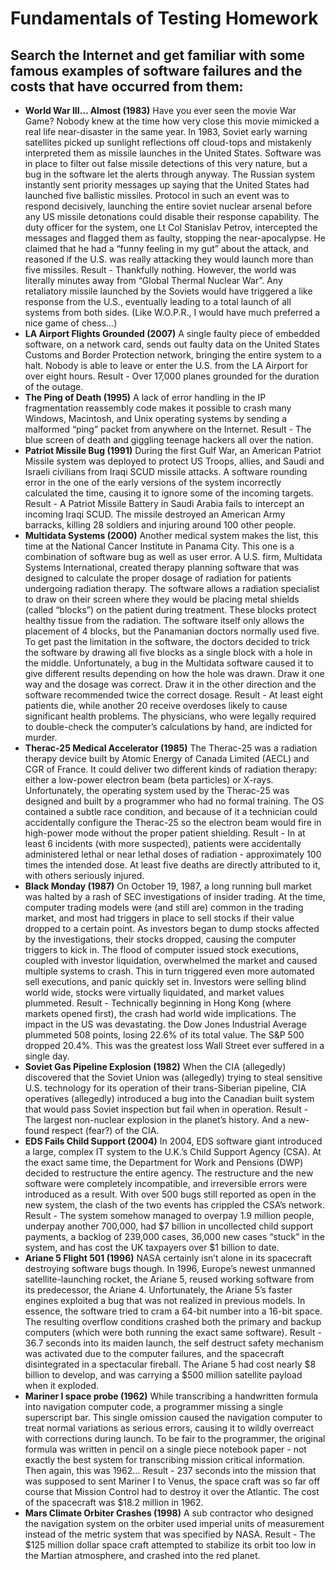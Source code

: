 # Fundamentals of Testing Homework

## Search the Internet and get familiar with some famous examples of software failures and the costs that have occurred from them:

- **World War III… Almost (1983)**
Have you ever seen the movie War Game? Nobody knew at the time how very close this movie mimicked a real life near-disaster in the same year. In 1983, Soviet early warning satellites picked up sunlight reflections off cloud-tops and mistakenly interpreted them as missile launches in the United States. Software was in place to filter out false missile detections of this very nature, but a bug in the software let the alerts through anyway. The Russian system instantly sent priority messages up saying that the United States had launched five ballistic missiles. Protocol in such an event was to respond decisively, launching the entire soviet nuclear arsenal before any US missile detonations could disable their response capability. The duty officer for the system, one Lt Col Stanislav Petrov, intercepted the messages and flagged them as faulty, stopping the near-apocalypse. He claimed that he had a “funny feeling in my gut” about the attack, and reasoned if the U.S. was really attacking they would launch more than five missiles. Result - Thankfully nothing. However, the world was literally minutes away from “Global Thermal Nuclear War”. Any retaliatory missile launched by the Soviets would have triggered a like response from the U.S., eventually leading to a total launch of all systems from both sides. (Like W.O.P.R., I would have much preferred a nice game of chess…)
- **LA Airport Flights Grounded (2007)**
A single faulty piece of embedded software, on a network card, sends out faulty data on the United States Customs and Border Protection network, bringing the entire system to a halt. Nobody is able to leave or enter the U.S. from the LA Airport for over eight hours. Result - Over 17,000 planes grounded for the duration of the outage.
- **The Ping of Death (1995)**
A lack of error handling in the IP fragmentation reassembly code makes it possible to crash many Windows, Macintosh, and Unix operating systems by sending a malformed “ping” packet from anywhere on the Internet. Result - The blue screen of death and giggling teenage hackers all over the nation.
- **Patriot Missile Bug (1991)**
During the first Gulf War, an American Patriot Missile system was deployed to protect US Troops, allies, and Saudi and Israeli civilians from Iraqi SCUD missile attacks. A software rounding error in the one of the early versions of the system incorrectly calculated the time, causing it to ignore some of the incoming targets. Result - A Patriot Missile Battery in Saudi Arabia fails to intercept an incoming Iraqi SCUD. The missile destroyed an American Army barracks, killing 28 soldiers and injuring around 100 other people.
- **Multidata Systems (2000)**
Another medical system makes the list, this time at the National Cancer Institute in Panama City. This one is a combination of software bug as well as user error. A U.S. firm, Multidata Systems International, created therapy planning software that was designed to calculate the proper dosage of radiation for patients undergoing radiation therapy. The software allows a radiation specialist to draw on their screen where they would be placing metal shields (called “blocks”) on the patient during treatment. These blocks protect healthy tissue from the radiation. The software itself only allows the placement of 4 blocks, but the Panamanian doctors normally used five. To get past the limitation in the software, the doctors decided to trick the software by drawing all five blocks as a single block with a hole in the middle. Unfortunately, a bug in the Multidata software caused it to give different results depending on how the hole was drawn. Draw it one way and the dosage was correct. Draw it in the other direction and the software recommended twice the correct dosage. Result - At least eight patients die, while another 20 receive overdoses likely to cause significant health problems. The physicians, who were legally required to double-check the computer’s calculations by hand, are indicted for murder.
- **Therac-25 Medical Accelerator (1985)**
The Therac-25 was a radiation therapy device built by Atomic Energy of Canada Limited (AECL) and CGR of France. It could deliver two different kinds of radiation therapy: either a low-power electron beam (beta particles) or X-rays. Unfortunately, the operating system used by the Therac-25 was designed and built by a programmer who had no formal training. The OS contained a subtle race condition, and because of it a technician could accidentally configure the Therac-25 so the electron beam would fire in high-power mode without the proper patient shielding. Result - In at least 6 incidents (with more suspected), patients were accidentally administered lethal or near lethal doses of radiation - approximately 100 times the intended dose. At least five deaths are directly attributed to it, with others seriously injured.
- **Black Monday (1987)**
On October 19, 1987, a long running bull market was halted by a rash of SEC investigations of insider trading. At the time, computer trading models were (and still are) common in the trading market, and most had triggers in place to sell stocks if their value dropped to a certain point. As investors began to dump stocks affected by the investigations, their stocks dropped, causing the computer triggers to kick in. The flood of computer issued stock executions, coupled with investor liquidation, overwhelmed the market and caused multiple systems to crash. This in turn triggered even more automated sell executions, and panic quickly set in. Investors were selling blind world wide, stocks were virtually liquidated, and market values plummeted. Result - Technically beginning in Hong Kong (where markets opened first), the crash had world wide implications. The impact in the US was devastating. the Dow Jones Industrial Average plummeted 508 points, losing 22.6% of its total value. The S&P 500 dropped 20.4%. This was the greatest loss Wall Street ever suffered in a single day.
- **Soviet Gas Pipeline Explosion (1982)**
When the CIA (allegedly) discovered that the Soviet Union was (allegedly) trying to steal sensitive U.S. technology for its operation of their trans-Siberian pipeline, CIA operatives (allegedly) introduced a bug into the Canadian built system that would pass Soviet inspection but fail when in operation. Result - The largest non-nuclear explosion in the planet’s history. And a new-found respect (fear?) of the CIA.
- **EDS Fails Child Support (2004)**
In 2004, EDS software giant introduced a large, complex IT system to the U.K.’s Child Support Agency (CSA). At the exact same time, the Department for Work and Pensions (DWP) decided to restructure the entire agency. The restructure and the new software were completely incompatible, and irreversible errors were introduced as a result. With over 500 bugs still reported as open in the new system, the clash of the two events has crippled the CSA’s network.
Result - The system somehow managed to overpay 1.9 million people, underpay another 700,000, had $7 billion in uncollected child support payments, a backlog of 239,000 cases, 36,000 new cases “stuck” in the system, and has cost the UK taxpayers over $1 billion to date.
- **Ariane 5 Flight 501 (1996)**
NASA certainly isn’t alone in its spacecraft destroying software bugs though. In 1996, Europe’s newest unmanned satellite-launching rocket, the Ariane 5, reused working software from its predecessor, the Ariane 4. Unfortunately, the Ariane 5’s faster engines exploited a bug that was not realized in previous models. In essence, the software tried to cram a 64-bit number into a 16-bit space. The resulting overflow conditions crashed both the primary and backup computers (which were both running the exact same software). Result - 36.7 seconds into its maiden launch, the self destruct safety mechanism was activated due to the computer failures, and the spacecraft disintegrated in a spectacular fireball. The Ariane 5 had cost nearly $8 billion to develop, and was carrying a $500 million satellite payload when it exploded.
- **Mariner I space probe (1962)**
While transcribing a handwritten formula into navigation computer code, a programmer missing a single superscript bar. This single omission caused the navigation computer to treat normal variations as serious errors, causing it to wildly overreact with corrections during launch. To be fair to the programmer, the original formula was written in pencil on a single piece notebook paper - not exactly the best system for transcribing mission critical information. Then again, this was 1962… Result - 237 seconds into the mission that was supposed to sent Mariner I to Venus, the space craft was so far off course that Mission Control had to destroy it over the Atlantic. The cost of the spacecraft was $18.2 million in 1962.
- **Mars Climate Orbiter Crashes (1998)**
A sub contractor who designed the navigation system on the orbiter used imperial units of measurement instead of the metric system that was specified by NASA. Result - The $125 million dollar space craft attempted to stabilize its orbit too low in the Martian atmosphere, and crashed into the red planet.